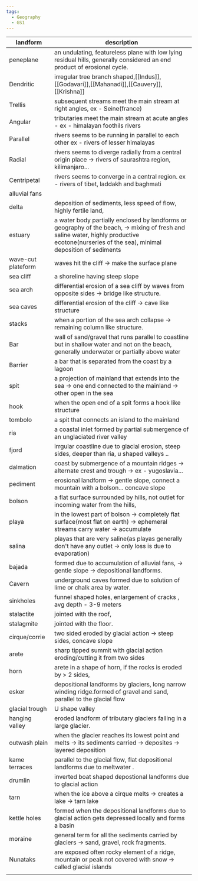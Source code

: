 ```yaml
---
tags:
  - Geography
  - GS1
---
```


| landform           | description                                                                                                                                                                                   |
| ------------------ | --------------------------------------------------------------------------------------------------------------------------------------------------------------------------------------------- |
| peneplane          | an undulating, featureless plane with low lying residual hills, generally considered an end product of erosional cycle.                                                                       |
| Dendritic          | irregular tree branch shaped,[[Indus]], [[Godavari]],[[Mahanadi]],[[Cauvery]],[[Krishna]]                                                                                                     |
| Trellis            | subsequent streams meet the main stream at right angles, ex - Seine(france)                                                                                                                   |
| Angular            | tributaries meet the main stream at acute angles - ex - himalayan foothils rivers                                                                                                             |
| Parallel           | rivers seems to be running in parallel to each other ex - rivers of lesser himalayas                                                                                                          |
| Radial             | rivers seems to diverge radially from a central origin place -> rivers of saurashtra region, kilimanjaro...                                                                                   |
| Centripetal        | rivers seems to converge in a central region. ex - rivers of tibet, laddakh and baghmati                                                                                                      |
| alluvial fans      |                                                                                                                                                                                               |
| delta              | deposition of sediments, less speed of flow, highly fertile land,                                                                                                                             |
| estuary            | a water body partially enclosed by landforms or geography of the beach, -> mixing of fresh and saline water, highly productive ecotone(nurseries of the sea), minimal deposition of sediments |
| wave-cut plateform | waves hit the cliff -> make the surface plane                                                                                                                                                 |
| sea cliff          | a shoreline having steep slope                                                                                                                                                                |
| sea arch           | differential erosion of a sea cliff by waves from opposite sides -> bridge like structure.                                                                                                    |
| sea caves          | differential erosion of the cliff -> cave like structure                                                                                                                                      |
| stacks             | when a portion of the sea arch collapse -> remaining column like structure.                                                                                                                   |
| Bar                | wall of sand/gravel that runs parallel to coastline but in shallow water and not on the beach, generally underwater or partially above water                                                  |
| Barrier            | a bar that is separated from the coast by a lagoon                                                                                                                                            |
| spit               | a projection of mainland that extends into the sea -> one end connected to the mainland -> other open in the sea                                                                              |
| hook               | when the open end of a spit forms a hook like structure                                                                                                                                       |
| tombolo            | a spit that connects an island to the mainland                                                                                                                                                |
| ria                | a coastal inlet formed by partial submergence of an unglaciated river valley                                                                                                                  |
| fjord              | irrgular coastline due to glacial erosion, steep sides, deeper than ria, u shaped valleys ..                                                                                                  |
| dalmation          | coast by submergence of a mountain ridges -> alternate crest and trough -> ex - yugoslavia...                                                                                                 |
| pediment           | erosional landform -> gentle slope, connect a mountain with a bolson... concave slope                                                                                                         |
| bolson             | a flat surface surrounded by hills, not outlet for incoming water from the hills,                                                                                                             |
| playa              | in the lowest part of bolson -> completely flat surface(most flat on earth) -> ephemeral streams carry water -> accumulate                                                                    |
| salina             | playas that are very saline(as playas generally don't have any outlet -> only loss is due to evaporation)                                                                                     |
| bajada             | formed due to accumulation of alluvial fans, -> gentle slope -> depositional landforms.                                                                                                       |
| Cavern             | underground caves formed due to solution of lime or chalk area by water.                                                                                                                      |
| sinkholes          | funnel shaped holes, enlargement of cracks , avg depth - 3-9 meters                                                                                                                           |
| stalactite         | jointed with the roof,                                                                                                                                                                        |
| stalagmite         | jointed with the floor.                                                                                                                                                                       |
| cirque/corrie      | two sided eroded by glacial action -> steep sides, concave slope                                                                                                                              |
| arete              | sharp tipped summit with glacial action eroding/cutting it from two sides                                                                                                                     |
| horn               | arete in a shape of horn, if the rocks is eroded by > 2 sides,                                                                                                                                |
| esker              | depositional landforms by glaciers, long narrow winding ridge.formed of gravel and sand, parallel to the glacial flow                                                                         |
| glacial trough     | U shape valley                                                                                                                                                                                |
| hanging valley     | eroded landform of tributary glaciers falling in a large glacier.                                                                                                                             |
| outwash plain      | when the glacier reaches its lowest point and melts -> its sediments carried -> deposites -> layered deposition                                                                               |
| kame terraces      | parallel to the glacial flow, flat depositional landforms due to meltwater .                                                                                                                  |
| drumlin            | inverted boat shaped depostional landforms due to glacial action                                                                                                                              |
| tarn               | when the ice above a cirque melts -> creates a lake -> tarn lake                                                                                                                              |
| kettle holes       | formed when the depositional landforms due to glacial action gets depressed locally and forms a basin                                                                                         |
| moraine            | general term for all the sediments carried by glaciers -> sand, gravel, rock fragments.                                                                                                       |
| Nunataks           | are exposed often rocky element of a ridge, mountain or peak not covered with snow -> called glacial islands                                                                                  |
|                    |                                                                                                                                                                                               |
